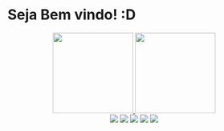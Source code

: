 <h1> Seja Bem vindo! :D </h1>
<div align="center">
   <div display = "inline-block">
     <a href="https://github.com/WalissonRED">
      <img height="160em" src="https://github-readme-stats.vercel.app/api?username=WalissonRED&show_icons=true&theme=dark&include_all_commits=true&count_private=true"/>
        <img height="160em" src="https://github-readme-stats.vercel.app/api/top-langs/?username=WalissonRED&layout=compact&langs_count=7&theme=dark"/>
</div>
<a href="https://api.whatsapp.com/send?phone=5561991772015&text=Olá Gostei do seu GitHub"><img src="https://img.shields.io/badge/WhatsApp-25D366?style=for-the-badge&logo=whatsapp&logoColor=white" class="media-object  img-responsive img-thumbnail"></a>
   <a href=""><img src="https://img.shields.io/badge/JavaScript-F7DF1E?style=for-the-badge&logo=javascript&logoColor=black" class="media-object  img-responsive img-thumbnail"></a>
      <a href=""><img src="https://img.shields.io/badge/HTML5-E34F26?style=for-the-badge&logo=html5&logoColor=white" class="media-object  img-responsive img-thumbnail"></a>
         <a href=""><img src="https://img.shields.io/badge/React-20232A?style=for-the-badge&logo=react&logoColor=61DAFB" class="media-object  img-responsive img-thumbnail"></a>
           <a href=""><img src="https://img.shields.io/badge/Google_Cloud-4285F4?style=for-the-badge&logo=google-cloud&logoColor=white" class="media-object  img-responsive img-                 thumbnail"></a>
